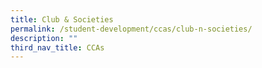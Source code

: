 ```yaml
---
title: Club & Societies
permalink: /student-development/ccas/club-n-societies/
description: ""
third_nav_title: CCAs
---
```

